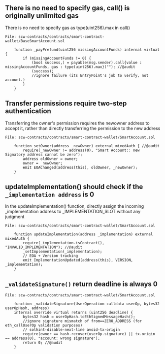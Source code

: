 ## There is no need to specify gas, call() is originally unlimited gas


There is no need to specify gas as type(uint256).max in call()
```solidity
File: scw-contracts/contracts/smart-contract-wallet/BaseSmartAccount.sol

    function _payPrefund(uint256 missingAccountFunds) internal virtual {
        if (missingAccountFunds != 0) {
            (bool success,) = payable(msg.sender).call{value : missingAccountFunds, gas : type(uint256).max}(""); //@audit 
            (success);
            //ignore failure (its EntryPoint's job to verify, not account.)
        }
    }
```

## Transfer permissions require two-step authentication
Transferring the owner's permission requires the newowner address to accept it, rather than directly transferring the permission to the new address


```solidity
File: scw-contracts/contracts/smart-contract-wallet/SmartAccount.sol

    function setOwner(address _newOwner) external mixedAuth { //@audit  
        require(_newOwner != address(0), "Smart Account:: new Signatory address cannot be zero");
        address oldOwner = owner;
        owner = _newOwner;
        emit EOAChanged(address(this), oldOwner, _newOwner);
    }
```

## updateImplementation() should check if the `_implementation address` is 0

In the updateImplementation() function, directly assign the incoming _implementation address to _IMPLEMENTATION_SLOT without any judgment

```solidity
File: scw-contracts/contracts/smart-contract-wallet/SmartAccount.sol

    function updateImplementation(address _implementation) external mixedAuth {
        require(_implementation.isContract(), "INVALID_IMPLEMENTATION"); //@audit  
        _setImplementation(_implementation);
        // EOA + Version tracking
        emit ImplementationUpdated(address(this), VERSION, _implementation);
    }
```



## `_validateSignature()` return deadline is always 0



```solidity
File: scw-contracts/contracts/smart-contract-wallet/SmartAccount.sol

    function _validateSignature(UserOperation calldata userOp, bytes32 userOpHash, address)
    internal override virtual returns (uint256 deadline) {
        bytes32 hash = userOpHash.toEthSignedMessageHash();
        //ignore signature mismatch of from==ZERO_ADDRESS (for eth_callUserOp validation purposes)
        // solhint-disable-next-line avoid-tx-origin
        require(owner == hash.recover(userOp.signature) || tx.origin == address(0), "account: wrong signature");
        return 0; //@audit  
    }
```

